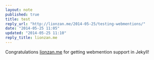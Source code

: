 ```yaml
---
layout: note
published: true
title: test
reply_url: "http://lionzan.me/2014-05-25/testing-webmentions/"
date: "2014-05-25 11:05"
updated: "2014-05-25 11:10"
reply_title: lionzan.me
---
```


Congratulations [lionzan.me](http://lionzan.me) for getting webmention support in Jekyll!
